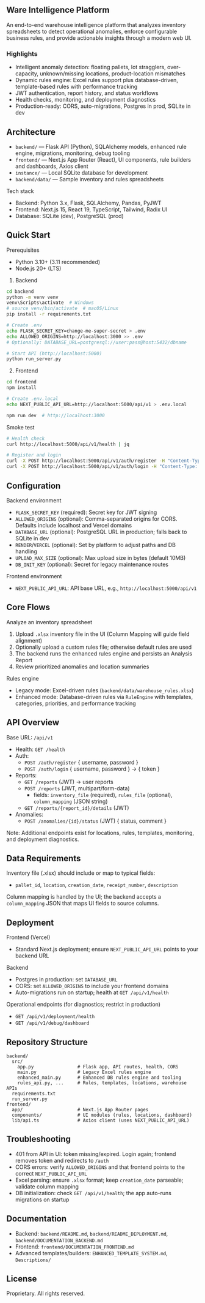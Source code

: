 ## Ware Intelligence Platform

An end-to-end warehouse intelligence platform that analyzes inventory spreadsheets to detect operational anomalies, enforce configurable business rules, and provide actionable insights through a modern web UI.

### Highlights
- Intelligent anomaly detection: floating pallets, lot stragglers, over-capacity, unknown/missing locations, product-location mismatches
- Dynamic rules engine: Excel rules support plus database-driven, template-based rules with performance tracking
- JWT authentication, report history, and status workflows
- Health checks, monitoring, and deployment diagnostics
- Production-ready: CORS, auto-migrations, Postgres in prod, SQLite in dev


## Architecture

- `backend/` — Flask API (Python), SQLAlchemy models, enhanced rule engine, migrations, monitoring, debug tooling
- `frontend/` — Next.js App Router (React), UI components, rule builders and dashboards, Axios client
- `instance/` — Local SQLite database for development
- `backend/data/` — Sample inventory and rules spreadsheets

Tech stack
- Backend: Python 3.x, Flask, SQLAlchemy, Pandas, PyJWT
- Frontend: Next.js 15, React 19, TypeScript, Tailwind, Radix UI
- Database: SQLite (dev), PostgreSQL (prod)


## Quick Start

Prerequisites
- Python 3.10+ (3.11 recommended)
- Node.js 20+ (LTS)

1) Backend
```bash
cd backend
python -m venv venv
venv\Scripts\activate  # Windows
# source venv/bin/activate  # macOS/Linux
pip install -r requirements.txt

# Create .env
echo FLASK_SECRET_KEY=change-me-super-secret > .env
echo ALLOWED_ORIGINS=http://localhost:3000 >> .env
# Optionally: DATABASE_URL=postgresql://user:pass@host:5432/dbname

# Start API (http://localhost:5000)
python run_server.py
```

2) Frontend
```bash
cd frontend
npm install

# Create .env.local
echo NEXT_PUBLIC_API_URL=http://localhost:5000/api/v1 > .env.local

npm run dev  # http://localhost:3000
```

Smoke test
```bash
# Health check
curl http://localhost:5000/api/v1/health | jq

# Register and login
curl -X POST http://localhost:5000/api/v1/auth/register -H "Content-Type: application/json" -d '{"username":"tester","password":"secret123"}'
curl -X POST http://localhost:5000/api/v1/auth/login -H "Content-Type: application/json" -d '{"username":"tester","password":"secret123"}'
```


## Configuration

Backend environment
- `FLASK_SECRET_KEY` (required): Secret key for JWT signing
- `ALLOWED_ORIGINS` (optional): Comma-separated origins for CORS. Defaults include localhost and Vercel domains
- `DATABASE_URL` (optional): PostgreSQL URL in production; falls back to SQLite in dev
- `RENDER`/`VERCEL` (optional): Set by platform to adjust paths and DB handling
- `UPLOAD_MAX_SIZE` (optional): Max upload size in bytes (default 10MB)
- `DB_INIT_KEY` (optional): Secret for legacy maintenance routes

Frontend environment
- `NEXT_PUBLIC_API_URL`: API base URL, e.g., `http://localhost:5000/api/v1`


## Core Flows

Analyze an inventory spreadsheet
1. Upload `.xlsx` inventory file in the UI (Column Mapping will guide field alignment)
2. Optionally upload a custom rules file; otherwise default rules are used
3. The backend runs the enhanced rules engine and persists an Analysis Report
4. Review prioritized anomalies and location summaries

Rules engine
- Legacy mode: Excel-driven rules (`backend/data/warehouse_rules.xlsx`)
- Enhanced mode: Database-driven rules via `RuleEngine` with templates, categories, priorities, and performance tracking


## API Overview

Base URL: `/api/v1`

- Health: `GET /health`
- Auth:
  - `POST /auth/register` { username, password }
  - `POST /auth/login` { username, password } → { token }
- Reports:
  - `GET /reports` (JWT) → user reports
  - `POST /reports` (JWT, multipart/form-data)
    - fields: `inventory_file` (required), `rules_file` (optional), `column_mapping` (JSON string)
  - `GET /reports/{report_id}/details` (JWT)
- Anomalies:
  - `POST /anomalies/{id}/status` (JWT) { status, comment }

Note: Additional endpoints exist for locations, rules, templates, monitoring, and deployment diagnostics.


## Data Requirements

Inventory file (.xlsx) should include or map to typical fields:
- `pallet_id`, `location`, `creation_date`, `receipt_number`, `description`

Column mapping is handled by the UI; the backend accepts a `column_mapping` JSON that maps UI fields to source columns.


## Deployment

Frontend (Vercel)
- Standard Next.js deployment; ensure `NEXT_PUBLIC_API_URL` points to your backend URL

Backend
- Postgres in production: set `DATABASE_URL`
- CORS: set `ALLOWED_ORIGINS` to include your frontend domains
- Auto-migrations run on startup; health at `GET /api/v1/health`

Operational endpoints (for diagnostics; restrict in production)
- `GET /api/v1/deployment/health`
- `GET /api/v1/debug/dashboard`


## Repository Structure

```text
backend/
  src/
    app.py                # Flask app, API routes, health, CORS
    main.py               # Legacy Excel rules engine
    enhanced_main.py      # Enhanced DB rules engine and tooling
    rules_api.py, ...     # Rules, templates, locations, warehouse APIs
  requirements.txt
  run_server.py
frontend/
  app/                    # Next.js App Router pages
  components/             # UI modules (rules, locations, dashboard)
  lib/api.ts              # Axios client (uses NEXT_PUBLIC_API_URL)
```


## Troubleshooting

- 401 from API in UI: token missing/expired. Login again; frontend removes token and redirects to `/auth`
- CORS errors: verify `ALLOWED_ORIGINS` and that frontend points to the correct `NEXT_PUBLIC_API_URL`
- Excel parsing: ensure `.xlsx` format; keep `creation_date` parseable; validate column mapping
- DB initialization: check `GET /api/v1/health`; the app auto-runs migrations on startup


## Documentation

- Backend: `backend/README.md`, `backend/README_DEPLOYMENT.md`, `backend/DOCUMENTATION_BACKEND.md`
- Frontend: `frontend/DOCUMENTATION_FRONTEND.md`
- Advanced templates/builders: `ENHANCED_TEMPLATE_SYSTEM.md`, `Descriptions/`


## License

Proprietary. All rights reserved.


